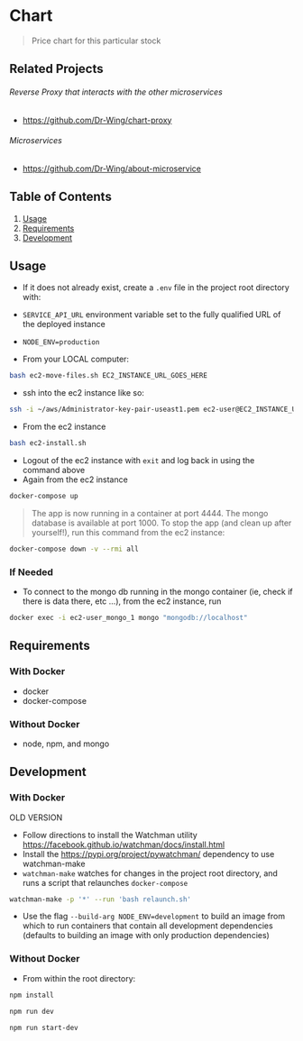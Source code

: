 # Chart
> Price chart for this particular stock

## Related Projects
  ###### Reverse Proxy that interacts with the other microservices
  - https://github.com/Dr-Wing/chart-proxy

  ###### Microservices
  - https://github.com/Dr-Wing/about-microservice

## Table of Contents
1. [Usage](#Usage)
1. [Requirements](#requirements)
1. [Development](#development)

## Usage
- If it does not already exist, create a `.env` file in the project root directory with:
- `SERVICE_API_URL` environment variable set to the fully qualified URL of the deployed instance
- `NODE_ENV=production`

- From your LOCAL computer:
```sh
bash ec2-move-files.sh EC2_INSTANCE_URL_GOES_HERE
```

- ssh into the ec2 instance like so:
```sh
ssh -i ~/aws/Administrator-key-pair-useast1.pem ec2-user@EC2_INSTANCE_URL_GOES_HERE
```

- From the ec2 instance
```sh
bash ec2-install.sh
```

- Logout of the ec2 instance with `exit` and log back in using the command above
- Again from the ec2 instance
```sh
docker-compose up
```

> The app is now running in a container at port 4444. The mongo database is available at port 1000. To stop the app (and clean up after yourself!), run this command from the ec2 instance:
```sh
docker-compose down -v --rmi all
```

### If Needed
- To connect to the mongo db running in the mongo container (ie, check if there is data there, etc ...), from the ec2 instance, run
```sh
docker exec -i ec2-user_mongo_1 mongo "mongodb://localhost"
```

## Requirements
### With Docker
- docker
- docker-compose
### Without Docker
- node, npm, and mongo

## Development
### With Docker
OLD VERSION
- Follow directions to install the Watchman utility https://facebook.github.io/watchman/docs/install.html
- Install the https://pypi.org/project/pywatchman/ dependency to use watchman-make
- `watchman-make` watches for changes in the project root directory, and runs a script that relaunches `docker-compose`

```sh
watchman-make -p '*' --run 'bash relaunch.sh'
```

- Use the flag `--build-arg NODE_ENV=development` to build an image from which to run containers that contain all development dependencies (defaults to building an image with only production dependencies)

### Without Docker
- From within the root directory:
```sh
npm install
  ```

  ```sh
npm run dev
  ```

  ```sh
npm run start-dev
  ```